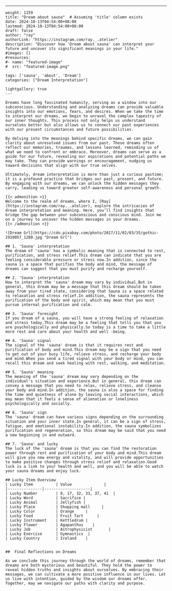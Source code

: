---
    weight: 1159
    title: "Dream about sauna"  # Assuming 'title' column exists
    date: 2024-10-13T04:54:00+08:00
    lastmod: 2024-10-13T04:54:00+08:00
    draft: false
    author: "ray"
    authorLink: "https://instagram.com/ray._.atelier"
    description: "Discover how 'Dream about sauna' can interpret your future and uncover its significant meanings in your life."
    #images: []
    #resources:
    #- name: "featured-image"
    #  src: "featured-image.png"
    
    tags: ['sauna', 'about', 'Dream']
    categories: ["Dream Interpretation"]
    
    lightgallery: true
    ---
    
    Dreams have long fascinated humanity, serving as a window into our subconscious. Understanding and analyzing dreams can provide valuable insights into our emotions, fears, and desires. When we take the time to interpret our dreams, we begin to unravel the complex tapestry of our inner thoughts. This process not only helps us understand ourselves better but also allows us to connect our past experiences with our present circumstances and future possibilities.
    
    By delving into the meanings behind specific dreams, we can gain clarity about unresolved issues from our past. These dreams often reflect our memories, traumas, and lessons learned, reminding us of what we need to confront or embrace. Moreover, dreams can serve as a guide for our future, revealing our aspirations and potential paths we may take. They can provide warnings or encouragement, nudging us toward decisions that align with our true selves.
    
    Ultimately, dream interpretation is more than just a curious pastime; it is a profound practice that bridges our past, present, and future. By engaging with our dreams, we can unlock the hidden messages they carry, leading us toward greater self-awareness and personal growth.
    
    {{< admonition >}}
    Welcome to the realm of dreams, where I, [Ray](https://instagram.com/ray._.atelier), explore the intricacies of dream interpretation and meaning. Here, you’ll find insights that bridge the gap between your subconscious and conscious mind. Join me on a journey to uncover the hidden messages in your dreams.
    {{< /admonition >}}
    
    ![Dream Grl](https://cdn.pixabay.com/photo/2017/11/02/03/35/gothic-2910057_1280.jpg "Dream Grl")
    
    ## 1. 'Sauna' interpretation
    The dream of 'sauna' has a symbolic meaning that is connected to rest, purification, and stress relief.This dream can indicate that you are feeling considerable pressure or stress now.In addition, since the sauna is a space that purifies the body and mind, the message of dreams can suggest that you must purify and recharge yourself.
    
    ## 2. 'Sauna' interpretation
    How to interpret the 'sauna' dream may vary by individual.But in general, this dream may be a message that this dream should be taken away from your tired state, considering that Sauna is a space related to relaxation and stress relief.In addition, the sauna represents the purification of the body and spirit, which may mean that you must pursue internal purification and calm.
    
    ## 3. 'Sauna' foresight
    If you dream of a sauna, you will have a strong feeling of relaxation and stress today.This dream may be a feeling that tells you that you are psychologically and physically.So today is a time to take a little more rest and care about your health and well -being.
    
    ## 4. 'Sauna' signal
    The signal of the 'sauna' dream is that it requires rest and purification of body and mind.This dream may be a sign that you need to get out of your busy life, relieve stress, and recharge your body and mind.When you send a tired signal with your body or mind, you can recall this dream and seek healing with rest, walking, and meditation.
    
    ## 5. 'Sauna' meaning
    The meaning of the 'sauna' dream may vary depending on the individual's situation and experience.But in general, this dream can convey a message that you need to relax, relieve stress, and cleanse your body and mind.In addition, the sauna is also a space for finding the time and quietness of alone by leaving social interactions, which may mean that it feels a sense of alienation or loneliness psychologically and socially.
    
    ## 6. 'Sauna' sign
    The 'sauna' dream can have various signs depending on the surrounding situation and your inner state.In general, it can be a sign of stress, fatigue, and emotional instability.In addition, the sauna symbolizes purification and regeneration, so this dream may be said that you need a new beginning in and outward.
    
    ## 7. 'Sauna' and lucky
    The luck of the 'sauna' dream is that you can find the restoration power through rest and purification of your body and mind.This dream will give you new energy and vitality, and will provide opportunities to make positive changes through stress relief and relaxation.Good luck is a link to your health and well, and you will be able to watch your sauna dreams and enjoy luck.
    
    ## Lucky Item Overview
    | Lucky Item          | Value              |
    |---------------|--------------------|
    | Lucky Number        | 8, 17, 32, 33, 37, 41  |
    | Lucky Word          | Sacrifice |
    | Lucky Animal        | Jellyfish |
    | Lucky Place         | Shopping mall     |
    | Lucky Color         | Orange     |
    | Lucky Food          | Fruit Tart      |
    | Lucky Instrument    | Kettledrum |
    | Lucky Flower        | Agapanthus    |
    | Lucky Job           | Astrophysicist       |
    | Lucky Exercise      | Gymnastics  |
    | Lucky Country       | Ireland    |
    
    
    ##  Final Reflections on Dreams
    
    As we conclude this journey through the world of dreams, remember that dreams are both mysterious and beautiful. They hold the power to reveal hidden truths and insights about ourselves. By embracing their messages, we can cultivate a more positive influence in our lives. Let us live with intention, guided by the wisdom our dreams offer. Together, may we navigate our paths with clarity and purpose.
    